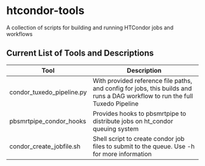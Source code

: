 # htcondor-tools
A collection of scripts for building and running HTCondor jobs and workflows

## Current List of Tools and Descriptions
|           Tool            | Description |
| ------------------------- | ----------- |
| condor_tuxedo_pipeline.py | With provided reference file paths, and config for jobs, this builds and runs a DAG workflow to run the full Tuxedo Pipeline |
| pbsmrtpipe_condor_hooks   | Provides hooks to pbsmrtpipe to distribute jobs on ht_condor queuing system |
| condor_create_jobfile.sh  | Shell script to create condor job files to submit to the queue. Use -h for more information |
